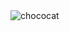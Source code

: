 <img src="https://i.pinimg.com/564x/a4/fa/c5/a4fac52ba3122d8fa8d335cf3ba4be33.jpg" alt="chococat">

